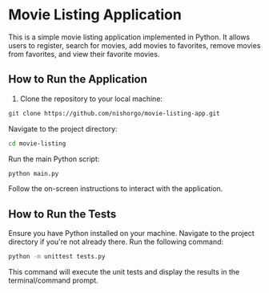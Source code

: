 # Movie Listing Application
This is a simple movie listing application implemented in Python. It allows users to register, search for movies, add movies to favorites, remove movies from favorites, and view their favorite movies.

## How to Run the Application

1. Clone the repository to your local machine:

```bash
git clone https://github.com/nishorgo/movie-listing-app.git
```
Navigate to the project directory:
```bash
cd movie-listing
```
Run the main Python script:
```bash
python main.py
```
Follow the on-screen instructions to interact with the application.

## How to Run the Tests
Ensure you have Python installed on your machine.
Navigate to the project directory if you're not already there.
Run the following command:
```bash
python -m unittest tests.py
```
This command will execute the unit tests and display the results in the terminal/command prompt.
